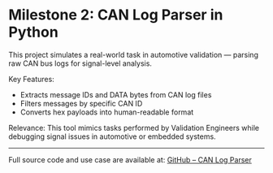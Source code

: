 # Milestone 2: CAN Log Parser in Python

This project simulates a real-world task in automotive validation — parsing raw CAN bus logs for signal-level analysis.

Key Features:
- Extracts message IDs and DATA bytes from CAN log files
- Filters messages by specific CAN ID
- Converts hex payloads into human-readable format

Relevance:
This tool mimics tasks performed by Validation Engineers while debugging signal issues in automotive or embedded systems.

---

Full source code and use case are available at: [GitHub – CAN Log Parser](https://github.com/Radhika97-engg/CAN-log-parser-python)
